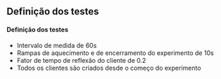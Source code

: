 <section>
<h2>Definição dos testes</h2>
</section>
<section>
<h4>Definição dos testes</h4>
<ul>
<li>Intervalo de medida de 60s</li>
<li>Rampas de aquecimento e de encerramento do experimento de 10s</li>
<li>Fator de tempo de reflexão do cliente de 0.2</li>
<li>Todos os clientes são criados desde o começo do experimento</li>
</ul>
</section>
